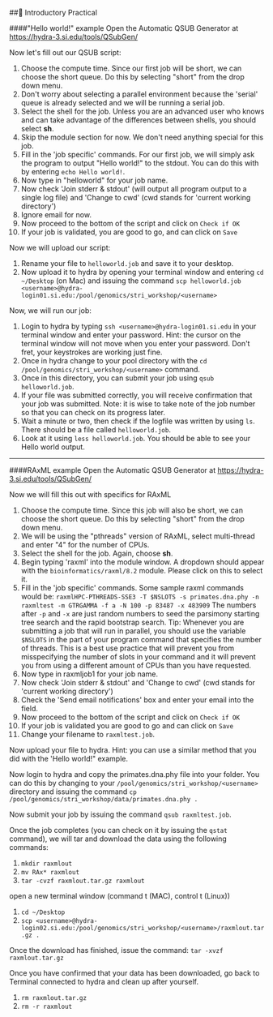 ##🐠 Introductory Practical

####"Hello world!" example
Open the Automatic QSUB Generator at <https://hydra-3.si.edu/tools/QSubGen/>

Now let's fill out our QSUB script:

1. Choose the compute time. Since our first job will be short, we can choose the short queue. Do this by selecting "short" from the drop down menu.
2. Don't worry about selecting a parallel environment because the 'serial' queue is already selected and we will be running a serial job.
3. Select the shell for the job. Unless you are an advanced user who knows and can take advantage of the differences between shells, you should select **sh**.
4. Skip the module section for now. We don't need anything special for this job.
5. Fill in the 'job specific' commands. For our first job, we will simply ask the program to output "Hello world!" to the stdout. You can do this with by entering `echo Hello world!`.
6. Now type in "helloworld" for your job name.
7. Now check 'Join stderr & stdout' (will output all program output to a single log file) and 'Change to cwd' (cwd stands for 'current working directory')
8. Ignore email for now.
9. Now proceed to the bottom of the script and click on `Check if OK`
10. If your job is validated, you are good to go, and can click on `Save`

Now we will upload our script:

1. Rename your file to `helloworld.job` and save it to your desktop.
2. Now upload it to hydra by opening your terminal window and entering `cd ~/Desktop` (on Mac) and issuing the command `scp helloworld.job <username>@hydra-login01.si.edu:/pool/genomics/stri_workshop/<username>`

Now, we will run our job:

1. Login to hydra by typing `ssh <username>@hydra-login01.si.edu` in your terminal window and enter your password. Hint: the cursor on the terminal window will not move when you enter your password. Don't fret, your keystrokes are working just fine.
2. Once in hydra change to your pool directory with the `cd /pool/genomics/stri_workshop/<username>` command.
3. Once in this directory, you can submit your job using `qsub helloworld.job`.
4. If your file was submitted correctly, you will receive confirmation that your job was submitted. Note: it is wise to take note of the job number so that you can check on its progress later.
5. Wait a minute or two, then check if the logfile was written by using `ls`. There should be a file called `helloworld.job`.
6. Look at it using `less helloworld.job`. You should be able to see your Hello world output.

---
####RAxML example
Open the Automatic QSUB Generator at <https://hydra-3.si.edu/tools/QSubGen/>

Now we will fill this out with specifics for RAxML

1. Choose the compute time. Since this job will also be short, we can choose the short queue. Do this by selecting "short" from the drop down menu.
2. We will be using the "pthreads" version of RAxML, select multi-thread and enter "4" for the number of CPUs.
3. Select the shell for the job. Again, choose **sh**.
4. Begin typing 'raxml' into the module window. A dropdown should appear with the `bioinformatics/raxml/8.2` module. Please click on this to select it.
5. Fill in the 'job specific' commands. Some sample raxml commands would be: `raxmlHPC-PTHREADS-SSE3 -T $NSLOTS -s primates.dna.phy -n raxmltest -m GTRGAMMA -f a -N 100 -p 83487 -x 483909` The numbers after `-p` and `-x` are just random numbers to seed the parsimony starting tree search and the rapid bootstrap search. Tip: Whenever you are submitting a job that will run in parallel, you should use the variable `$NSLOTS` in the part of your program command that specifies the number of threads. This is a best use practice that will prevent you from misspecifying the number of slots in your command and it will prevent you from using a different amount of CPUs than you have requested.
6. Now type in raxmljob1 for your job name.
7. Now check 'Join stderr & stdout' and 'Change to cwd' (cwd stands for 'current working directory')
8. Check the 'Send email notifications' box and enter your email into the field.
9. Now proceed to the bottom of the script and click on `Check if OK`
10. If your job is validated you are good to go and can click on `Save`
11. Change your filename to `raxmltest.job`.

Now upload your file to hydra. Hint: you can use a similar method that you did with the 'Hello world!" example.

Now login to hydra and copy the primates.dna.phy file into your folder. You can do this by changing to your `/pool/genomics/stri_workshop/<username>` directory and issuing the command `cp /pool/genomics/stri_workshop/data/primates.dna.phy .`

Now submit your job by issuing the command `qsub raxmltest.job`.

Once the job completes (you can check on it by issuing the `qstat` command), we will tar and download the data using the following commands:

1. `mkdir raxmlout`
2. `mv RAx* raxmlout`
3. `tar -cvzf raxmlout.tar.gz raxmlout`

open a new terminal window (command t (MAC), control t (Linux))

1. `cd ~/Desktop`
2. `scp <username>@hydra-login02.si.edu:/pool/genomics/stri_workshop/<username>/raxmlout.tar.gz .`

Once the download has finished, issue the command:
`tar -xvzf raxmlout.tar.gz`

Once you have confirmed that your data has been downloaded, go back to Terminal connected to hydra and clean up after yourself.

1. `rm raxmlout.tar.gz`
2. `rm -r raxmlout`
